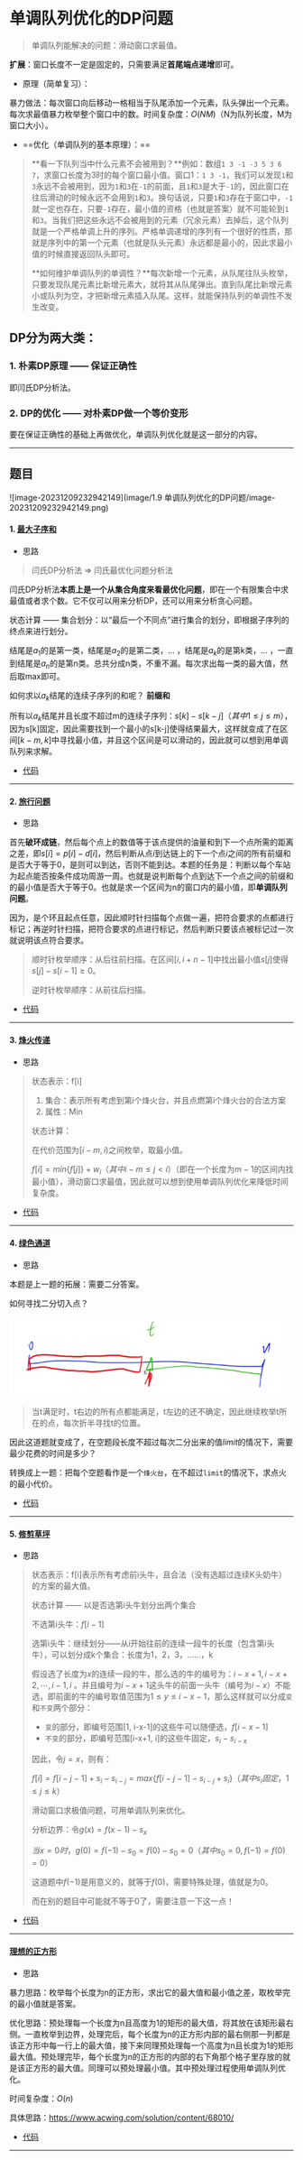 # 单调队列优化的DP问题

>  单调队列能解决的问题：滑动窗口求最值。

**扩展**：窗口长度不一定是固定的，只需要满足**首尾端点递增**即可。

- 原理（简单复习）：

暴力做法：每次窗口向后移动一格相当于队尾添加一个元素，队头弹出一个元素。每次求最值暴力枚举整个窗口中的数。时间复杂度：$O(NM)$（N为队列长度，M为窗口大小）。

- ==优化（单调队列的基本原理）：==

> **看一下队列当中什么元素不会被用到？**例如：数组`1 3 -1 -3 5 3 6 7`，求窗口长度为3时的每个窗口最小值。窗口1：`1 3 -1`，我们可以发现`1`和`3`永远不会被用到，因为`1`和`3`在`-1`的前面，且`1`和`3`是大于`-1`的，因此窗口在往后滑动的时候永远不会用到`1`和`3`。换句话说，只要`1`和`3`存在于窗口中，`-1`就一定也存在，只要`-1`存在，最小值的资格（也就是答案）就不可能轮到`1`和`3`。当我们把这些永远不会被用到的元素（冗余元素）去掉后，这个队列就是一个严格单调上升的序列。严格单调递增的序列有一个很好的性质，那就是序列中的第一个元素（也就是队头元素）永远都是最小的，因此求最小值的时候直接返回队头即可。
>
> **如何维护单调队列的单调性？**每次新增一个元素，从队尾往队头枚举，只要发现队尾元素比新增元素大，就将其从队尾弹出。直到队尾比新增元素小或队列为空，才把新增元素插入队尾。这样，就能保持队列的单调性不发生改变。

## DP分为两大类：

### 1. 朴素DP原理 —— 保证正确性

即闫氏DP分析法。

### 2. DP的优化 —— 对朴素DP做一个等价变形

要在保证正确性的基础上再做优化，单调队列优化就是这一部分的内容。

****

## 题目

![image-20231209232942149](image/1.9 单调队列优化的DP问题/image-20231209232942149.png)

#### 1. [最大子序和](https://www.acwing.com/problem/content/137/)

- 思路

> 闫氏DP分析法 => 闫氏最优化问题分析法

闫氏DP分析法**本质上是一个从集合角度来看最优化问题**，即在一个有限集合中求最值或者求个数。它不仅可以用来分析DP，还可以用来分析贪心问题。

状态计算 —— 集合划分：以“最后一个不同点”进行集合的划分，即根据子序列的终点来进行划分。

结尾是$a_1$的是第一类，结尾是$a_2$的是第二类，... ，结尾是$a_k$的是第k类，... ，一直到结尾是$a_n$的是第n类。总共分成n类，不重不漏。每次求出每一类的最大值，然后取max即可。

如何求以$a_k$结尾的连续子序列的和呢？ **前缀和**

所有以$a_k$结尾并且长度不超过m的连续子序列：$s[k] - s[k - j]（其中1\le j\le m）$，因为s[k]固定，因此需要找到一个最小的s[k-j]使得结果最大，这样就变成了在区间$[k - m, k]$中寻找最小值，并且这个区间是可以滑动的，因此就可以想到用单调队列来求解。

- [代码](E:/codes/C++/AcwingTest/最大子序和.cpp)

****

#### 2. [旅行问题](http://ybt.ssoier.cn:8088/problem_show.php?pid=1600)

- 思路

首先**破环成链**，然后每个点上的数值等于该点提供的油量和到下一个点所需的距离之差，即$s[i] = p[i] - d[i]$，然后判断从点$i$到达链上的下一个点$i$之间的所有前缀和是否大于等于0，是则可以到达，否则不能到达。本题的任务是：判断以每个车站为起点能否按条件成功周游一周。也就是说判断每个点到达下一个点之间的前缀和的最小值是否大于等于0。也就是求一个区间为n的窗口内的最小值，即**单调队列问题**。

因为，是个环且起点任意，因此顺时针扫描每个点做一遍，把符合要求的点都进行标记；再逆时针扫描，把符合要求的点进行标记，然后判断只要该点被标记过一次就说明该点符合要求。

> 顺时针枚举顺序：从后往前扫描。在区间$[i,i+n-1]$中找出最小值$s[j]$使得$s[j] - s[i - 1] \ge 0$。
>
> 逆时针枚举顺序：从前往后扫描。

- [代码](E:/codes/C++/AcwingTest/旅行问题.cpp)

****

#### 3. [烽火传递](http://ybt.ssoier.cn:8088/problem_show.php?pid=1602)

- 思路

> 状态表示：f[i]
>
> 1. 集合：表示所有考虑到第i个烽火台，并且点燃第i个烽火台的合法方案
> 2. 属性：Min
>
> 状态计算：
>
> 在代价范围为$[i-m,i)$之间枚举，取最小值。
>
> $f[i] = min\{f[j]\} + w_i（其中 i-m \le j< i）$（即在一个长度为$m-1$的区间内找最小值），滑动窗口求最值，因此就可以想到使用单调队列优化来降低时间复杂度。

- [代码](E:/codes/C++/AcwingTest/烽火传递.cpp)

****

#### 4. [绿色通道](https://www.acwing.com/problem/content/1092/)

- 思路

本题是上一题的拓展：需要二分答案。

如何寻找二分切入点？

<img src="image/1.9 单调队列优化的DP问题/image-20231215141440325.png" alt="image-20231215141440325" style="zoom:67%;" />

> 当t满足时，t右边的所有点都能满足，t左边的还不确定，因此继续枚举t所在的点，每次折半寻找t的位置。

因此这道题就变成了，在空题段长度不超过每次二分出来的值$limit$的情况下，需要最少花费的时间是多少？

转换成上一题：把每个空题看作是一个`烽火台`，在不超过`limit`的情况下，求点火的最小代价。

- [代码](E:/codes/C++/AcwingTest/烽火传递.cpp)

****

#### 5. [修剪草坪](http://ybt.ssoier.cn:8088/problem_show.php?pid=1599)

- 思路

> 状态表示：f[i]表示所有考虑前i头牛，且合法（没有选超过连续K头奶牛）的方案的最大值。
>
> 状态计算 —— 以是否选第i头牛划分出两个集合
>
> 不选第i头牛：$f[i - 1]$
>
> 选第i头牛：继续划分——从i开始往前的连续一段牛的长度（包含第i头牛），可以划分成k个集合：长度为1，2，3，……，k
>
> 假设选了长度为$x$的连续一段的牛，那么选的牛的编号为：$i-x+1,i-x+2,\cdots,i-1,i$ 。并且编号为$i-x+1$这头牛的前面一头牛（编号为$i-x$）不能选，即前面的牛的编号取值范围为$1\le y \le i-x-1$，那么这样就可以分成`变`和`不变`两个部分：
>
> - `变`的部分，即编号范围[1, i-x-1]的这些牛可以随便选，$f[i - x - 1]$
> - `不变`的部分，即编号范围[i-x+1, i]的这些牛固定，$s_i - s_{i-x}$
>
> 因此，令$j=x$，则有：
>
> $f[i] = f[i - j - 1]+s_i - s_{i-j} = max\{f[i-j-1]-s_{i-j}+s_i\}（其中s_i固定，1\le j \le k）$
>
> 滑动窗口求极值问题，可用单调队列来优化。
>
> 分析边界：令$g(x)=f(x-1)-s_{x}$
>
> $当x=0时，g(0) = f(-1)-s_0 = f(0)-s_0=0（其中s_0=0,f(-1)=f(0)=0）$
>
> 这道题中$f(-1)$是用意义的，就等于$f(0)$，需要特殊处理，值就是为0。
>
> 而在别的题目中可能就不等于0了，需要注意一下这一点！

- [代码](E:/codes/C++/AcwingTest/修剪草坪.cpp)

****

#### [理想的正方形](http://ybt.ssoier.cn:8088/problem_show.php?pid=1604)

- 思路

暴力思路：枚举每个长度为n的正方形，求出它的最大值和最小值之差，取枚举完的最小值就是答案。

优化思路：预处理每一个长度为n且高度为1的矩形的最大值，将其放在该矩形最右侧。一直枚举到边界，处理完后，每个长度为n的正方形内部的最右侧那一列都是该正方形中每一行上的最大值，接下来同理预处理每一个高度为n且长度为1的矩形最大值。预处理完毕，每个长度为n的正方形的内部的右下角那个格子里存放的就是该正方形的最大值。同理可以预处理最小值。其中预处理过程使用单调队列优化。

时间复杂度：$O(n)$

具体思路：https://www.acwing.com/solution/content/68010/

- [代码](E:/codes/C++/AcwingTest/理想的正方形.cpp)

****

